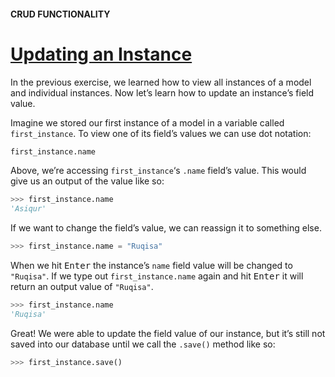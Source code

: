 #### CRUD FUNCTIONALITY

# [Updating an Instance](https://www.codecademy.com/paths/build-python-web-apps-with-django/tracks/data-in-django/modules/django-models-and-databases/lessons/django-crud-functionality/exercises/updating-an-instance)

In the previous exercise, we learned how to view all instances of a model and individual instances. 
Now let’s learn how to update an instance’s field value.

Imagine we stored our first instance of a model in a variable called `first_instance`. 
To view one of its field’s values we can use dot notation:
```py
first_instance.name
```
Above, we’re accessing `first_instance`‘s `.name` field’s value. 
This would give us an output of the value like so:
```py
>>> first_instance.name
'Asiqur'
```
If we want to change the field’s value, we can reassign it to something else.
```py
>>> first_instance.name = "Ruqisa"
```
When we hit <kbd>Enter</kbd> the instance’s `name` field value will be changed to `"Ruqisa"`. 
If we type out `first_instance.name` again and hit <kbd>Enter</kbd> it will return an output value of `"Ruqisa"`.
```py
>>> first_instance.name
'Ruqisa'
```
Great! We were able to update the field value of our instance, but it’s still not saved into our database until we call the `.save()` method like so:
```py
>>> first_instance.save()
```
